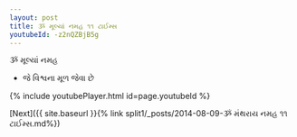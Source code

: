 ```yaml
---
layout: post
title: ૐ મૂલ્યાં નમહ ૧૧ ટાઈમ્સ
youtubeId: -z2nQZBjB5g
---
```

 
 
 ૐ મૂલ્યાં નમહ  
 
 -  જે વિશ્વના મૂળ જેવા છે 
 
  
 
  
 
 
 
 
 
 


{% include youtubePlayer.html id=page.youtubeId %}
 
[Next]({{ site.baseurl }}{% link  split1/_posts/2014-08-09-ૐ મંથરાય નમહ ૧૧ ટાઈમ્સ.md%})
 
